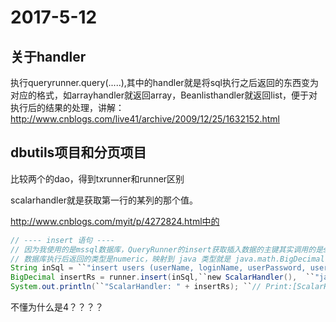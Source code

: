 # 2017-5-12

## 关于handler

执行queryrunner.query(.....),其中的handler就是将sql执行之后返回的东西变为对应的格式，如arrayhandler就返回array，Beanlisthandler就返回list，便于对执行后的结果的处理，讲解：http://www.cnblogs.com/live41/archive/2009/12/25/1632152.html

## dbutils项目和分页项目

比较两个的dao，得到txrunner和runner区别

scalarhandler就是获取第一行的某列的那个值。

http://www.cnblogs.com/myit/p/4272824.html中的

```java
// ---- insert 语句 ----
// 因为我使用的是mssql数据库，QueryRunner的insert获取插入数据的主键其实调用的是select SCOPE_IDENTITY()
// 数据库执行后返回的类型是numeric，映射到 java 类型就是 java.math.BigDecimal
String inSql = ``"insert users (userName, loginName, userPassword, userLevel, userLock) values (?, ?, ?, ?, ?)"``;
BigDecimal insertRs = runner.insert(inSql,``new ScalarHandler(),  ``"java程序编写"``, ``"javahello"``, ``"sefsfsfwew"``, ``"15"``, ``false``);
System.out.println(``"ScalarHandler: " + insertRs); ``// Print:[ScalarHandler: 4]

```

不懂为什么是4？？？？